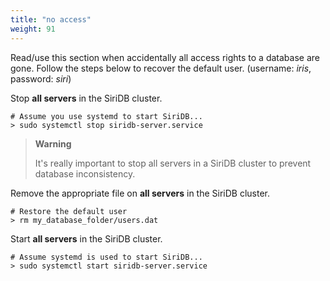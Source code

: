 ```yaml
---
title: "no access"
weight: 91
---
```


Read/use this section when accidentally all access rights to a database are
gone. Follow the steps below to recover the default user.
(username: *iris*, password: *siri*)

Stop **all servers** in the SiriDB cluster.

	# Assume you use systemd to start SiriDB...
	> sudo systemctl stop siridb-server.service

>**Warning**
>
>It's really important to stop all servers in a SiriDB cluster to prevent
>database inconsistency.

Remove the appropriate file on **all servers** in the SiriDB cluster.

	# Restore the default user
	> rm my_database_folder/users.dat

Start **all servers** in the SiriDB cluster.

	# Assume systemd is used to start SiriDB...
	> sudo systemctl start siridb-server.service